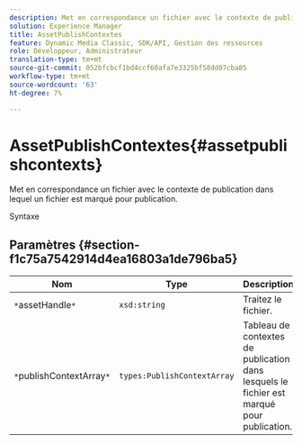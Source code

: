 ```yaml
---
description: Met en correspondance un fichier avec le contexte de publication dans lequel un fichier est marqué pour publication.
solution: Experience Manager
title: AssetPublishContextes
feature: Dynamic Media Classic, SDK/API, Gestion des ressources
role: Développeur, Administrateur
translation-type: tm+mt
source-git-commit: 052bfcbcf1bd4ccf60afa7e3325bf58dd07cba85
workflow-type: tm+mt
source-wordcount: '63'
ht-degree: 7%

---
```



# AssetPublishContextes{#assetpublishcontexts}

Met en correspondance un fichier avec le contexte de publication dans lequel un fichier est marqué pour publication.

Syntaxe

## Paramètres {#section-f1c75a7542914d4ea16803a1de796ba5}

| Nom | Type | Description |
|---|---|---|
| `*`assetHandle`*` | `xsd:string` | Traitez le fichier. |
| `*`publishContextArray`*` | `types:PublishContextArray` | Tableau de contextes de publication dans lesquels le fichier est marqué pour publication. |

